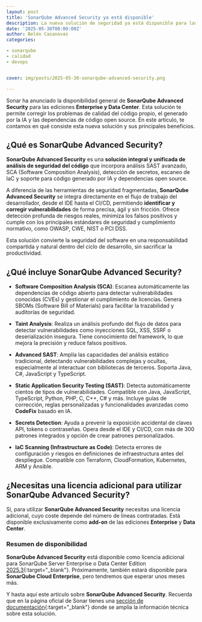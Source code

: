 ```yaml
---
layout: post
title: 'SonarQube Advanced Security ya está disponible'
description: La nueva solución de seguridad ya está disponible para las ediciones de SonarQube Enterprise y Data Center. 
date: '2025-05-30T08:00:00Z'
author: Belén Casanovas
categories:

- sonarqube
- calidad
- devops


cover: img/posts/2025-05-30-sonarqube-advanced-security.png

---
```


Sonar ha anunciado la disponibilidad general de **SonarQube Advanced Security** para las ediciones **Enterprise y Data Center**. Esta solución te permite corregir los problemas de calidad del código propio, el generado por la IA y las dependencias de código open source. En este artículo, te contamos en qué consiste esta nueva solución y sus principales beneficios.

## ¿Qué es SonarQube Advanced Security?

**SonarQube Advanced Security** es una **solución integral y unificada de análisis de seguridad del código** que incorpora análisis SAST avanzado, SCA (Software Composition Analysis), detección de secretos, escaneo de IaC y soporte para código generado por IA y dependencias open source.

A diferencia de las herramientas de seguridad fragmentadas, **SonarQube Advanced Security** se integra directamente en el flujo de trabajo del desarrollador, desde el IDE hasta el CI/CD, permitiendo **identificar y corregir vulnerabilidades** de forma precisa, ágil y sin fricción. Ofrece detección profunda de riesgos reales, minimiza los falsos positivos y cumple con los principales estándares de seguridad y cumplimiento normativo, como OWASP, CWE, NIST o PCI DSS.

Esta solución convierte la seguridad del software en una responsabilidad compartida y natural dentro del ciclo de desarrollo, sin sacrificar la productividad.

## ¿Qué incluye SonarQube Advanced Security?

- **Software Composition Analysis (SCA)**: Escanea automáticamente las dependencias de código abierto para detectar vulnerabilidades conocidas (CVEs) y gestionar el cumplimiento de licencias. Genera SBOMs (Software Bill of Materials) para facilitar la trazabilidad y auditorías de seguridad.

- **Taint Analysis**: Realiza un análisis profundo del flujo de datos para detectar vulnerabilidades como inyecciones SQL, XSS, SSRF o deserialización insegura. Tiene conocimiento del framework, lo que mejora la precisión y reduce falsos positivos.

- **Advanced SAST**: Amplía las capacidades del análisis estático tradicional, detectando vulnerabilidades complejas y ocultas, especialmente al interactuar con bibliotecas de terceros. Soporta Java, C#, JavaScript y TypeScript.

- **Static Application Security Testing (SAST)**: Detecta automáticamente cientos de tipos de vulnerabilidades. Compatible con Java, JavaScript, TypeScript, Python, PHP, C, C++, C# y más. Incluye guías de corrección, reglas personalizadas y funcionalidades avanzadas como **CodeFix** basado en IA.

- **Secrets Detection**: Ayuda a prevenir la exposición accidental de claves API, tokens o contraseñas. Opera desde el IDE y CI/CD, con más de 300 patrones integrados y opción de crear patrones personalizados.

- **IaC Scanning (Infrastructure as Code)**: Detecta errores de configuración y riesgos en definiciones de infraestructura antes del despliegue. Compatible con Terraform, CloudFormation, Kubernetes, ARM y Ansible.

## ¿Necesitas una licencia adicional para utilizar SonarQube Advanced Security?

Sí, para utilizar **SonarQube Advanced Security** necesitas una licencia adicional, cuyo coste depende del número de líneas contratadas. Está disponible exclusivamente como **add-on** de las ediciones **Enterprise** y **Data Center**.

### Resumen de disponibilidad

**SonarQube Advanced Security** está disponible como licencia adicional para SonarQube Server Enterprise o Data Center Edition [2025.3](/sonarqube-server-2025-release-3){:target="_blank"}. Próximamente, también estará disponible para **SonarQube Cloud Enterprise**, pero tendremos que esperar unos meses más. <br>


Y hasta aquí este artículo sobre **SonarQube Advanced Security**. Recuerda que en la página oficial de Sonar tienes una [sección de documentación](https://docs.sonarsource.com/sonarqube-server/latest/){:target="_blank"} donde se amplía la información técnica sobre esta solución.





